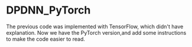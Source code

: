 # DPDNN_PyTorch
The previous code was implemented with TensorFlow, which didn't have explanation. 
Now we have the PyTorch version,and add some instructions to make the code easier to read.
